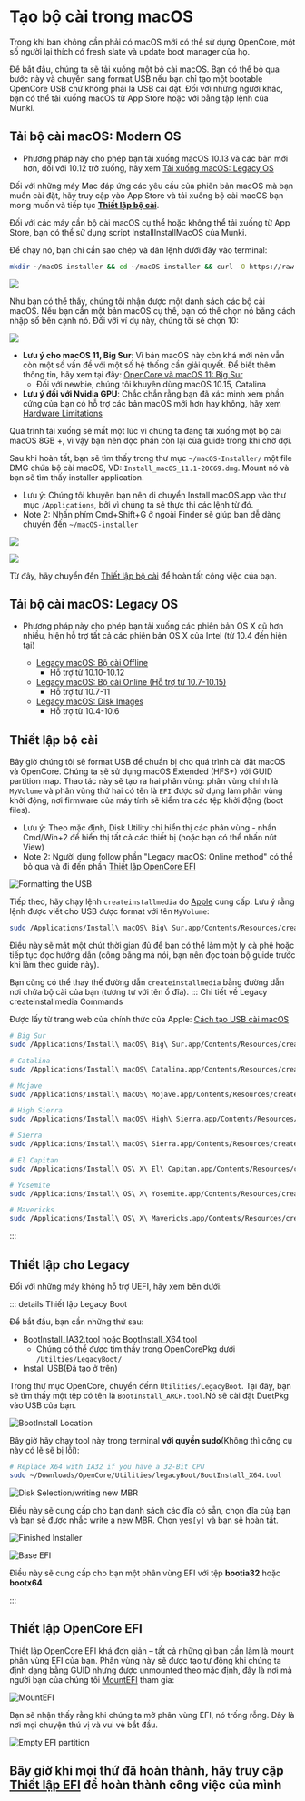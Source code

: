 
# Tạo bộ cài trong macOS

Trong khi bạn không cần phải có macOS mới có thể sử dụng OpenCore, một số người lại thích có fresh slate và update boot manager của họ.

Để bắt đầu, chúng ta sẽ tải xuống một bộ cài macOS. Bạn có thể bỏ qua bước này và chuyển sang format USB nếu bạn chỉ tạo một bootable OpenCore USB chứ không phải là USB cài đặt. Đối với những người khác, bạn có thể tải xuống macOS từ App Store hoặc với  bằng tập lệnh của Munki.

## Tải bộ cài macOS: Modern OS

* Phương pháp này cho phép bạn tải xuống macOS 10.13 và các bản mới hơn, đối với 10.12 trở xuống, hãy xem [Tải xuống macOS: Legacy OS](#tai-xuong-macos-legacy-os)

Đối với những máy Mac đáp ứng các yêu cầu của phiên bản macOS mà bạn muốn cài đặt, hãy truy cập vào App Store và tải xuống bộ cài macOS bạn mong muốn và tiếp tục [**Thiết lập bộ cài**](#thiet-lap-bo-cai).

Đối với các máy cần bộ cài macOS cụ thể hoặc không thể tải xuống từ App Store, bạn có thể sử dụng script InstallInstallMacOS của Munki.

Để chạy nó, bạn chỉ cần sao chép và dán lệnh dưới đây vào terminal:

```sh
mkdir ~/macOS-installer && cd ~/macOS-installer && curl -O https://raw.githubusercontent.com/munki/macadmin-scripts/main/installinstallmacos.py && sudo python installinstallmacos.py
```

![](../images/installer-guide/mac-install-md/munki.png)

Như bạn có thể thấy, chúng tôi nhận được một danh sách các bộ cài macOS. Nếu bạn cần một bản macOS cụ thể, bạn có thể chọn nó bằng cách nhập số bên cạnh nó. Đối với ví dụ này, chúng tôi sẽ chọn 10:

![](../images/installer-guide/mac-install-md/munki-process.png)

* **Lưu ý cho macOS 11, Big Sur**: Vì bản macOS này còn khá mới nên vẫn còn một số vấn đề với một số hệ thống cần giải quyết. Để biết thêm thông tin, hãy xem tại đây: [OpenCore và macOS 11: Big Sur](../extras/big-sur/README.md)
  * Đối với newbie, chúng tôi khuyên dùng macOS 10.15, Catalina
* **Lưu ý đối với Nvidia GPU**: Chắc chắn rằng  bạn đã xác minh xem phần cứng của bạn có hỗ trợ các bản macOS mới hơn hay không, hãy xem [Hardware Limitations](../macos-limits.md)

Quá trình tải xuống sẽ mất một lúc vì chúng ta đang tải xuống một bộ cài macOS 8GB +, vì vậy bạn nên đọc phần còn lại của guide trong khi chờ đợi.

Sau khi hoàn tất, bạn sẽ tìm thấy trong thư mục `~/macOS-Installer/` một file DMG chứa bộ cài macOS, VD: `Install_macOS_11.1-20C69.dmg`. Mount nó và bạn sẽ tìm thấy installer application.

* Lưu ý: Chúng tôi khuyên bạn nên di chuyển Install macOS.app vào thư mục `/Applications`, bởi vì chúng ta sẽ thực thi các lệnh từ đó.
* Note 2: Nhấn phím Cmd+Shift+G ở ngoài Finder sẽ giúp bạn dễ dàng chuyển đến `~/macOS-installer`

![](../images/installer-guide/mac-install-md/munki-done.png)

![](../images/installer-guide/mac-install-md/munki-dmg.png)

Từ đây, hãy chuyển đến [Thiết lập bộ cài](#setting-up-the-installer) để hoàn tất công việc của bạn.

## Tải bộ cài macOS: Legacy OS

* Phương pháp này cho phép bạn tải xuống các phiên bản OS X cũ hơn nhiều, hiện hỗ trợ tất cả các phiên bản OS X của Intel (từ 10.4 đến hiện tại)

  * [Legacy macOS: Bộ cài Offline](./mac-install-pkg.md)
    * Hỗ trợ từ 10.10-10.12
  * [Legacy macOS: Bộ cài Online (Hỗ trợ từ 10.7-10.15)](./mac-install-recovery.md)
    * Hỗ trợ từ 10.7-11
  * [Legacy macOS: Disk Images](./mac-install-dmg.md)
    * Hỗ trợ từ 10.4-10.6

## Thiết lập bộ cài

Bây giờ chúng tôi sẽ format USB để chuẩn bị cho quá trình cài đặt macOS và OpenCore. Chúng ta sẽ sử dụng macOS Extended (HFS+) với GUID partition map. Thao tác này sẽ tạo ra hai phân vùng: phân vùng chính là `MyVolume` và phân vùng thứ hai có tên là `EFI` được sử dụng làm phân vùng khởi động, nơi firmware của máy tính sẽ kiểm tra các tệp khởi động (boot files).

* Lưu ý: Theo mặc định, Disk Utility chỉ hiển thị các phân vùng - nhấn Cmd/Win+2 để hiển thị tất cả các thiết bị (hoặc bạn có thể nhấn nút View)
* Note 2: Người dùng follow phần "Legacy macOS: Online method" có thể bỏ qua và đi đến phần [Thiết lập OpenCore EFI](#thiet-lap-opencore-efi)

![Formatting the USB](../images/installer-guide/mac-install-md/format-usb.png)

Tiếp theo, hãy chạy lệnh `createinstallmedia` do [Apple](https://support.apple.com/en-us/HT201372) cung cấp. Lưu ý rằng lệnh được viết cho USB được format với tên `MyVolume`:

```sh
sudo /Applications/Install\ macOS\ Big\ Sur.app/Contents/Resources/createinstallmedia --volume /Volumes/MyVolume
```

Điều này sẽ mất một chút thời gian đủ để bạn có thể làm một ly cà phê hoặc tiếp tục đọc hướng dẫn (công bằng mà nói, bạn nên đọc toàn bộ guide trước khi làm theo guide này).

Bạn cũng có thể thay thế đường dẫn `createinstallmedia` bằng đường dẫn nơi chứa bộ cài của bạn (tương tự với tên ổ đĩa).
::: Chi tiết về Legacy createinstallmedia Commands

Được lấy từ trang web của chính thức của Apple: [Cách tạo USB cài macOS](https://support.apple.com/en-us/HT201372)

```sh
# Big Sur
sudo /Applications/Install\ macOS\ Big\ Sur.app/Contents/Resources/createinstallmedia --volume /Volumes/MyVolume

# Catalina
sudo /Applications/Install\ macOS\ Catalina.app/Contents/Resources/createinstallmedia --volume /Volumes/MyVolume

# Mojave
sudo /Applications/Install\ macOS\ Mojave.app/Contents/Resources/createinstallmedia --volume /Volumes/MyVolume

# High Sierra
sudo /Applications/Install\ macOS\ High\ Sierra.app/Contents/Resources/createinstallmedia --volume /Volumes/MyVolume

# Sierra
sudo /Applications/Install\ macOS\ Sierra.app/Contents/Resources/createinstallmedia --volume /Volumes/MyVolume --applicationpath /Applications/Install\ macOS\ Sierra.app

# El Capitan
sudo /Applications/Install\ OS\ X\ El\ Capitan.app/Contents/Resources/createinstallmedia --volume /Volumes/MyVolume --applicationpath /Applications/Install\ OS\ X\ El\ Capitan.app

# Yosemite
sudo /Applications/Install\ OS\ X\ Yosemite.app/Contents/Resources/createinstallmedia --volume /Volumes/MyVolume --applicationpath /Applications/Install\ OS\ X\ Yosemite.app

# Mavericks
sudo /Applications/Install\ OS\ X\ Mavericks.app/Contents/Resources/createinstallmedia --volume /Volumes/MyVolume --applicationpath /Applications/Install\ OS\ X\ Mavericks.app --nointeraction
```

:::

## Thiết lập cho Legacy

Đối với những máy không hỗ trợ UEFI, hãy xem bên dưới:

::: details Thiết lập Legacy Boot

Để bắt đầu, bạn cần những thứ sau:

* BootInstall_IA32.tool hoặc BootInstall_X64.tool
  * Chúng có thể được tìm thấy trong OpenCorePkg dưới `/Utilties/LegacyBoot/`
* Install USB(Đã tạo ở trên)

Trong thư mục OpenCore, chuyển đếnn `Utilities/LegacyBoot`. Tại đây, bạn sẽ tìm thấy một tệp có tên là `BootInstall_ARCH.tool`.Nó sẽ cài đặt DuetPkg vào USB của bạn.

![BootInstall Location](../images/extras/legacy-md/download.png)

Bây giờ hãy chạy tool này trong terminal **với quyền sudo**(Không thì công cụ này có lẽ sẽ bị lỗi):

```sh
# Replace X64 with IA32 if you have a 32-Bit CPU
sudo ~/Downloads/OpenCore/Utilities/legacyBoot/BootInstall_X64.tool
```

![Disk Selection/writing new MBR](../images/extras/legacy-md/boot-disk.png)

Điều này sẽ cung cấp cho bạn danh sách các đĩa có sẵn, chọn đĩa của bạn và bạn sẽ được nhắc write a new MBR. Chọn yes`[y]` và bạn sẽ hoàn tất.

![Finished Installer](../images/extras/legacy-md/boot-done.png)

![Base EFI](../images/extras/legacy-md/efi-base.png)

Điều này sẽ cung cấp cho bạn một phân vùng EFI với tệp **bootia32** hoặc **bootx64**

:::

## Thiết lập OpenCore EFI

Thiết lập OpenCore EFI khá đơn giản – tất cả những gì bạn cần làm là mount phân vùng EFI của bạn. Phân vùng này sẽ được tạo tự động khi chúng ta định dạng bằng GUID nhưng được unmounted theo mặc định, đây là nơi mà người bạn của chúng tôi [MountEFI](https://github.com/corpnewt/MountEFI) tham gia:

![MountEFI](../images/installer-guide/mac-install-md/mount-efi-usb.png)

Bạn sẽ nhận thấy rằng khi chúng ta mở phân vùng EFI, nó trống rỗng. Đây là nơi mọi chuyện thú vị và vui vẻ bắt đầu.

![Empty EFI partition](../images/installer-guide/mac-install-md/base-efi.png)

## Bây giờ khi mọi thứ đã hoàn thành, hãy truy cập [Thiết lập EFI](./opencore-efi.md) để hoàn thành công việc của mình

